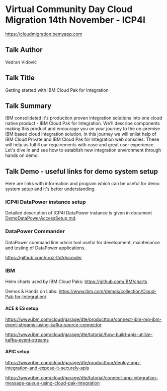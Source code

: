 # Virtual Community Day Cloud Migration 14th November - ICP4I

https://cloudmigration.bemyapp.com

## Talk Author

Vedran Vidović

## Talk Title

Getting started with IBM Cloud Pak for Integration

## Talk Summary

IBM consolidated it's production proven integration solutions into one cloud
native product - IBM Cloud Pak for Integration.
We'll describe components making this product and encourage you on your journey
to the on-premise IBM based cloud integration solution. In this journey we will
enlist help of IBM Cloud Private and IBM Cloud Pak for Integration web consoles.
These will help us fulfill our requirements with ease and great user experience.
Let's dive in and see how to establish new integration environment through hands
on demo.

## Talk Demo - useful links for demo system setup

Here are links with information and program which can be useful for demo system
setup and it's better understanding.

### ICP4I DataPower instance setup

Detailed description of ICP4I DataPower instance is given in document [DemoDataPowerAccessSetup.md](./DemoDataPowerAccessSetup.md).
### DataPower Commander

DataPower command line admin tool useful for development, maintenance and testing of DataPower applications.

https://github.com/croz-ltd/dpcmder

### IBM

Helm charts used by IBM Cloud Paks: https://github.com/IBM/charts

Demos & Hands on Labs: https://www.ibm.com/demos/collection/Cloud-Pak-for-Integration/

#### ACE & ES setup

https://www.ibm.com/cloud/garage/dte/producttour/connect-ibm-mq-ibm-event-streams-using-kafka-source-connector

https://www.ibm.com/cloud/garage/dte/tutorial/how-build-apis-utilize-kafka-event-streams

####  APIC setup

https://www.ibm.com/cloud/garage/dte/producttour/deploy-app-integration-and-expose-it-securely-apis

https://www.ibm.com/cloud/garage/dte/tutorial/connect-app-integration-message-queue-using-cloud-pak-integration
